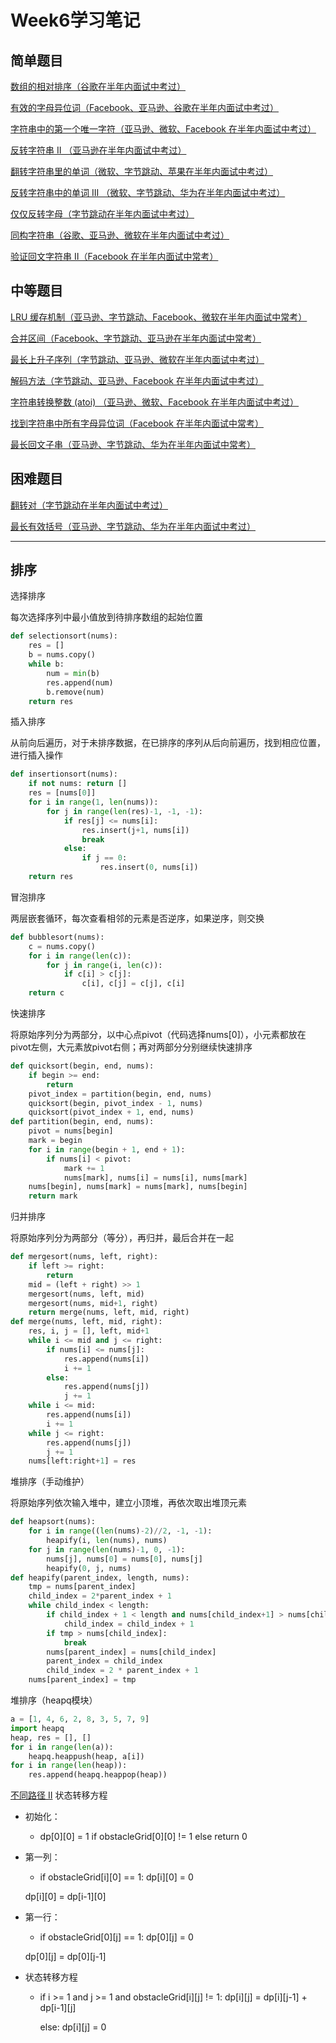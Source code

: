 Week6学习笔记
=============
简单题目
--------
[数组的相对排序（谷歌在半年内面试中考过）](https://leetcode-cn.com/problems/relative-sort-array/)

[有效的字母异位词（Facebook、亚马逊、谷歌在半年内面试中考过）](https://leetcode-cn.com/problems/valid-anagram/)

[字符串中的第一个唯一字符（亚马逊、微软、Facebook 在半年内面试中考过）](https://leetcode-cn.com/problems/first-unique-character-in-a-string/)

[反转字符串 II （亚马逊在半年内面试中考过）](https://leetcode-cn.com/problems/reverse-string-ii/)

[翻转字符串里的单词（微软、字节跳动、苹果在半年内面试中考过）](https://leetcode-cn.com/problems/reverse-words-in-a-string/)

[反转字符串中的单词 III （微软、字节跳动、华为在半年内面试中考过）](https://leetcode-cn.com/problems/reverse-words-in-a-string-iii/)

[仅仅反转字母（字节跳动在半年内面试中考过）](https://leetcode-cn.com/problems/reverse-only-letters/)

[同构字符串（谷歌、亚马逊、微软在半年内面试中考过）](https://leetcode-cn.com/problems/isomorphic-strings/)

[验证回文字符串 Ⅱ（Facebook 在半年内面试中常考）](https://leetcode-cn.com/problems/valid-palindrome-ii/)

中等题目
--------
[LRU 缓存机制（亚马逊、字节跳动、Facebook、微软在半年内面试中常考）](https://leetcode-cn.com/problems/lru-cache/#/)

[合并区间（Facebook、字节跳动、亚马逊在半年内面试中常考）](https://leetcode-cn.com/problems/merge-intervals/)

[最长上升子序列（字节跳动、亚马逊、微软在半年内面试中考过）](https://leetcode-cn.com/problems/longest-increasing-subsequence/)

[解码方法（字节跳动、亚马逊、Facebook 在半年内面试中考过）](https://leetcode-cn.com/problems/decode-ways/)

[字符串转换整数 (atoi) （亚马逊、微软、Facebook 在半年内面试中考过）](https://leetcode-cn.com/problems/string-to-integer-atoi/)

[找到字符串中所有字母异位词（Facebook 在半年内面试中常考）](https://leetcode-cn.com/problems/find-all-anagrams-in-a-string/)

[最长回文子串（亚马逊、字节跳动、华为在半年内面试中常考）](https://leetcode-cn.com/problems/longest-palindromic-substring/)

困难题目
--------
[翻转对（字节跳动在半年内面试中考过）](https://leetcode-cn.com/problems/reverse-pairs/)

[最长有效括号（亚马逊、字节跳动、华为在半年内面试中考过）](https://leetcode-cn.com/problems/longest-valid-parentheses/)
***
排序
-------------
选择排序

每次选择序列中最小值放到待排序数组的起始位置
```py
def selectionsort(nums):
    res = []
    b = nums.copy()
    while b:
        num = min(b)
        res.append(num)
        b.remove(num)
    return res
```
插入排序

从前向后遍历，对于未排序数据，在已排序的序列从后向前遍历，找到相应位置，进行插入操作
```py
def insertionsort(nums):
    if not nums: return []
    res = [nums[0]]
    for i in range(1, len(nums)):
        for j in range(len(res)-1, -1, -1):
            if res[j] <= nums[i]:
                res.insert(j+1, nums[i])
                break
            else:
                if j == 0:
                    res.insert(0, nums[i])
    return res
```
冒泡排序

两层嵌套循环，每次查看相邻的元素是否逆序，如果逆序，则交换
```py
def bubblesort(nums):
    c = nums.copy()
    for i in range(len(c)):
        for j in range(i, len(c)):
            if c[i] > c[j]:
                c[i], c[j] = c[j], c[i]
    return c
```
快速排序

将原始序列分为两部分，以中心点pivot（代码选择nums[0]），小元素都放在pivot左侧，大元素放pivot右侧；再对两部分分别继续快速排序
```py
def quicksort(begin, end, nums):
    if begin >= end:
        return
    pivot_index = partition(begin, end, nums)
    quicksort(begin, pivot_index - 1, nums)
    quicksort(pivot_index + 1, end, nums)
def partition(begin, end, nums):
    pivot = nums[begin]
    mark = begin
    for i in range(begin + 1, end + 1):
        if nums[i] < pivot:
            mark += 1
            nums[mark], nums[i] = nums[i], nums[mark]
    nums[begin], nums[mark] = nums[mark], nums[begin]
    return mark
```
归并排序

将原始序列分为两部分（等分），再归并，最后合并在一起
```py
def mergesort(nums, left, right):
    if left >= right:
        return
    mid = (left + right) >> 1
    mergesort(nums, left, mid)
    mergesort(nums, mid+1, right)
    return merge(nums, left, mid, right)
def merge(nums, left, mid, right):
    res, i, j = [], left, mid+1
    while i <= mid and j <= right:
        if nums[i] <= nums[j]:
            res.append(nums[i])
            i += 1
        else:
            res.append(nums[j])
            j += 1
    while i <= mid:
        res.append(nums[i])
        i += 1
    while j <= right:
        res.append(nums[j])
        j += 1
    nums[left:right+1] = res
```
堆排序（手动维护）

将原始序列依次输入堆中，建立小顶堆，再依次取出堆顶元素
```py
def heapsort(nums):
    for i in range((len(nums)-2)//2, -1, -1):
        heapify(i, len(nums), nums)
    for j in range(len(nums)-1, 0, -1):
        nums[j], nums[0] = nums[0], nums[j]
        heapify(0, j, nums)
def heapify(parent_index, length, nums):
    tmp = nums[parent_index]
    child_index = 2*parent_index + 1
    while child_index < length:
        if child_index + 1 < length and nums[child_index+1] > nums[child_index]:
            child_index = child_index + 1
        if tmp > nums[child_index]:
            break
        nums[parent_index] = nums[child_index]
        parent_index = child_index
        child_index = 2 * parent_index + 1
    nums[parent_index] = tmp
```
堆排序（heapq模块）
```py
a = [1, 4, 6, 2, 8, 3, 5, 7, 9]
import heapq
heap, res = [], []
for i in range(len(a)):
    heapq.heappush(heap, a[i])
for i in range(len(heap)):
    res.append(heapq.heappop(heap))
```
[不同路径 II](https://leetcode-cn.com/problems/unique-paths-ii/) 状态转移方程

* 初始化：
    * dp[0][0] = 1 if obstacleGrid[0][0] != 1 else return 0

* 第一列：
    * if obstacleGrid[i][0] == 1: dp[i][0] = 0
    
    dp[i][0] = dp[i-1][0]
* 第一行：
    * if obstacleGrid[0][j] == 1: dp[0][j] = 0
    
    dp[0][j] = dp[0][j-1] 
* 状态转移方程
    * if i >= 1 and j >= 1 and obstacleGrid[i][j] != 1: dp[i][j] = dp[i][j-1] + dp[i-1][j]
    
        else: dp[i][j] = 0
